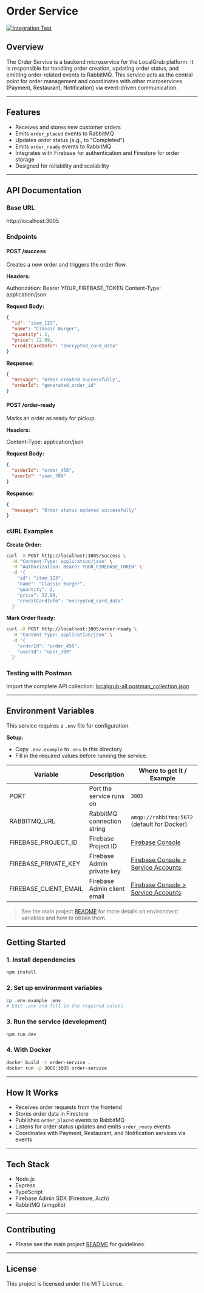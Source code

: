 # Order Service
[![Integration Test](https://github.com/HyMike/localgrub/actions/workflows/integration-tests.yml/badge.svg?branch=main)](https://github.com/HyMike/localgrub/actions/workflows/integration-tests.yml)

## Overview

The Order Service is a backend microservice for the LocalGrub platform. It is responsible for handling order creation, updating order status, and emitting order-related events to RabbitMQ. This service acts as the central point for order management and coordinates with other microservices (Payment, Restaurant, Notification) via event-driven communication.

---

## Features

- Receives and stores new customer orders
- Emits `order_placed` events to RabbitMQ
- Updates order status (e.g., to "Completed")
- Emits `order_ready` events to RabbitMQ
- Integrates with Firebase for authentication and Firestore for order storage
- Designed for reliability and scalability

---

## API Documentation

### Base URL

http://localhost:3005

### Endpoints

#### POST /success

Creates a new order and triggers the order flow.

**Headers:**

Authorization: Bearer YOUR_FIREBASE_TOKEN
Content-Type: application/json

**Request Body:**

```json
{
  "id": "item_123",
  "name": "Classic Burger",
  "quantity": 2,
  "price": 12.99,
  "creditCardInfo": "encrypted_card_data"
}
```

**Response:**

```json
{
  "message": "Order created successfully",
  "orderId": "generated_order_id"
}
```

#### POST /order-ready

Marks an order as ready for pickup.

**Headers:**

Content-Type: application/json

**Request Body:**

```json
{
  "orderId": "order_456",
  "userId": "user_789"
}
```

**Response:**

```json
{
  "message": "Order status updated successfully"
}
```

### cURL Examples

**Create Order:**

```bash
curl -X POST http://localhost:3005/success \
  -H "Content-Type: application/json" \
  -H "Authorization: Bearer YOUR_FIREBASE_TOKEN" \
  -d '{
    "id": "item_123",
    "name": "Classic Burger",
    "quantity": 2,
    "price": 12.99,
    "creditCardInfo": "encrypted_card_data"
  }'
```

**Mark Order Ready:**

```bash
curl -X POST http://localhost:3005/order-ready \
  -H "Content-Type: application/json" \
  -d '{
    "orderId": "order_456",
    "userId": "user_789"
  }'
```

### Testing with Postman

Import the complete API collection: [localgrub-all.postman_collection.json](../../docs/api/postman-collections/localgrub-all.postman_collection.json)

---

## Environment Variables

This service requires a `.env` file for configuration.

**Setup:**

- Copy `.env.example` to `.env` in this directory.
- Fill in the required values before running the service.

| Variable              | Description                 | Where to get it / Example                                                   |
| --------------------- | --------------------------- | --------------------------------------------------------------------------- |
| PORT                  | Port the service runs on    | `3005`                                                                      |
| RABBITMQ_URL          | RabbitMQ connection string  | `amqp://rabbitmq:5672` (default for Docker)                                 |
| FIREBASE_PROJECT_ID   | Firebase Project ID         | [Firebase Console](https://console.firebase.google.com/)                    |
| FIREBASE_PRIVATE_KEY  | Firebase Admin private key  | [Firebase Console > Service Accounts](https://console.firebase.google.com/) |
| FIREBASE_CLIENT_EMAIL | Firebase Admin client email | [Firebase Console > Service Accounts](https://console.firebase.google.com/) |

> See the main project [README](../../README.md) for more details on environment variables and how to obtain them.

---

## Getting Started

### 1. Install dependencies

```bash
npm install
```

### 2. Set up environment variables

```bash
cp .env.example .env
# Edit .env and fill in the required values
```

### 3. Run the service (development)

```bash
npm run dev
```

### 4. With Docker

```bash
docker build -t order-service .
docker run -p 3005:3005 order-service
```

---

## How It Works

- Receives order requests from the frontend
- Stores order data in Firestore
- Publishes `order_placed` events to RabbitMQ
- Listens for order status updates and emits `order_ready` events
- Coordinates with Payment, Restaurant, and Notification services via events

---

## Tech Stack

- Node.js
- Express
- TypeScript
- Firebase Admin SDK (Firestore, Auth)
- RabbitMQ (amqplib)

---

## Contributing

- Please see the main project [README](../../README.md) for guidelines.

---

## License

This project is licensed under the MIT License.
